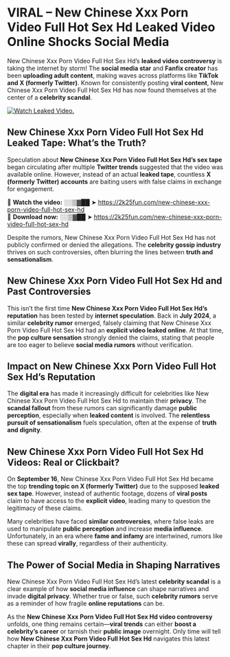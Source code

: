 # VIRAL – New Chinese Xxx Porn Video Full Hot Sex Hd Leaked Video Online Shocks Social Media 

New Chinese Xxx Porn Video Full Hot Sex Hd’s **leaked video controversy** is taking the internet by storm! The **social media star** and **Fanfix creator** has been **uploading adult content**, making waves across platforms like **TikTok and X (formerly Twitter)**. Known for consistently posting **viral content**, New Chinese Xxx Porn Video Full Hot Sex Hd has now found themselves at the center of a **celebrity scandal**.  

[![Watch Leaked Video.](https://miro.medium.com/v2/resize:fit:828/format:webp/1*cilzJN44JGOrTw9NJCrNHA.gif "Watch Leaked Video")](https://2k25fun.com/new-chinese-xxx-porn-video-full-hot-sex-hd)

## **New Chinese Xxx Porn Video Full Hot Sex Hd Leaked Tape: What’s the Truth?**  
Speculation about **New Chinese Xxx Porn Video Full Hot Sex Hd’s sex tape** began circulating after multiple **Twitter trends** suggested that the video was available online. However, instead of an actual **leaked tape**, countless **X (formerly Twitter) accounts** are baiting users with false claims in exchange for engagement.  

🔹 **Watch the video:** ░░▒▓██ ➤ https://2k25fun.com/new-chinese-xxx-porn-video-full-hot-sex-hd  
🔹 **Download now:** ░░▒▓██ ➤ https://2k25fun.com/new-chinese-xxx-porn-video-full-hot-sex-hd  

Despite the rumors, New Chinese Xxx Porn Video Full Hot Sex Hd has not publicly confirmed or denied the allegations. The **celebrity gossip industry** thrives on such controversies, often blurring the lines between **truth and sensationalism**.  

## **New Chinese Xxx Porn Video Full Hot Sex Hd and Past Controversies**  
This isn’t the first time **New Chinese Xxx Porn Video Full Hot Sex Hd’s reputation** has been tested by **internet speculation**. Back in **July 2024**, a similar **celebrity rumor** emerged, falsely claiming that New Chinese Xxx Porn Video Full Hot Sex Hd had an **explicit video leaked online**. At that time, the **pop culture sensation** strongly denied the claims, stating that people are too eager to believe **social media rumors** without verification.  

## **Impact on New Chinese Xxx Porn Video Full Hot Sex Hd’s Reputation**  
The **digital era** has made it increasingly difficult for celebrities like New Chinese Xxx Porn Video Full Hot Sex Hd to maintain their **privacy**. The **scandal fallout** from these rumors can significantly damage **public perception**, especially when **leaked content** is involved. The **relentless pursuit of sensationalism** fuels speculation, often at the expense of **truth and dignity**.  

## **New Chinese Xxx Porn Video Full Hot Sex Hd Videos: Real or Clickbait?**  
On **September 16**, New Chinese Xxx Porn Video Full Hot Sex Hd became the top **trending topic on X (formerly Twitter)** due to the supposed **leaked sex tape**. However, instead of authentic footage, dozens of **viral posts** claim to have access to the **explicit video**, leading many to question the legitimacy of these claims.  

Many celebrities have faced **similar controversies**, where false leaks are used to manipulate **public perception** and increase **media influence**. Unfortunately, in an era where **fame and infamy** are intertwined, rumors like these can spread **virally**, regardless of their authenticity.  

## **The Power of Social Media in Shaping Narratives**  
New Chinese Xxx Porn Video Full Hot Sex Hd’s latest **celebrity scandal** is a clear example of how **social media influence** can shape narratives and invade **digital privacy**. Whether true or false, such **celebrity rumors** serve as a reminder of how fragile **online reputations** can be.  

As the **New Chinese Xxx Porn Video Full Hot Sex Hd video controversy** unfolds, one thing remains certain—**viral trends** can either **boost a celebrity’s career** or tarnish their **public image** overnight. Only time will tell how **New Chinese Xxx Porn Video Full Hot Sex Hd** navigates this latest chapter in their **pop culture journey**. 